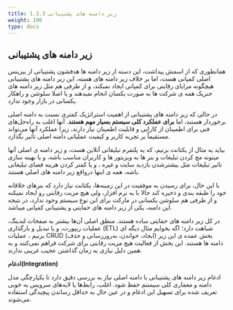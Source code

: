 ```yaml
---
title: 1.3.3 زیر دامنه های پشتیبانی
weight: 106
type: docs
---
```



## زیر دامنه های پشتیبانی

همانطوری که از اسمش پیداشت، این دسته از زیر دامنه ها هدفشون پشتیبانی از بیزینس اصلی کمپانی هست، اما بر خلاف زیر دامنه های هسته، این زیر دامنه های پشتیبانی هیچگونه مزایای رقابتی برای کمپانی ایجاد نمیکند، و از طرفی هم مثل زیر دامنه های جنریک همه ی شرکت ها به صورت یکسان انجام نمیدهند و یا اصلا سلوشن و راهکار یکسانی در بازار وجود ندارد. 

در حالی که زیر دامنه های پشتیبانی از اهمیت استراتژیک کمتری نسبت به دامنه اصلی برخوردار هستند، اما **برای عملکرد کلی سیستم بسیار مهم هستند**. آنها اغلب به راه‌حل‌های فنی برای اطمینان از کارایی و قابلیت اطمینان نیاز دارند، زیرا عملکرد آنها می‌تواند مستقیماً بر تجربه کاربر و کیفیت عملیاتی دامنه اصلی تأثیر بگذارد.

بیاید یه مثال از یکتانت بزنیم، که یه پلتفرم تبلیغاتی آنلاین هست، و زیر دامنه ی اصلی آنها میتونه مچ کردن تبلیغات و بنر ها به ویزیتور ها و کاربران مناسب باشه، و یا بهینه سازی تاثیر تبلیغات مثل بیشترشدن بازدید سایت و غیره ، و یا کمتر کردن هزینه فضای تبلیغاتی باشه، همه ی اینها درواقع زیر دامنه های اصلی هستند.

با این حال، برای رسیدن به موفقیت در این زمینه‌ها، یکتانت نیاز دارد که بنرهای خلاقانه خود را طبقه بندی و ذخیره کند حالا با یه نرم افزار، ولی هیچ مزیت رقابتی رو ایجاد نمیکنه و از طرفی هم سلوشن یکسانی در مارکت برای این نوع سیستم وجود ندارد، در نتیجه این دامنه، یکی از زیر دامنه های حمایتی و پشتیبانی کمپانی میباشد.

در کل زیر دامنه های حمایتی ساده هستند. منطق اصلی آن‌ها بیشتر به صفحات لندینگ، عملیات ریپورت، و یا تبدیل و بارگذاری (ETL) شباهت دارد؛ اگه بخوایم مثال دیگه ای بزنیم ، عملیات CRUD (ایجاد، خواندن، به‌روزرسانی و حذف) بخش عمده ی این زیر دامنه ها هستند. این بخش از فعالیت هیچ مزیت رقابتی برای شرکت فراهم نمی‌کنند و به همین دلیل نیازی به زمان گذاشتن عجیب غریبی ندارند.

**ادغام(Integration)**

ادغام زیر دامنه های پشتیبانی با دامنه اصلی نیاز به بررسی دقیق دارد تا یکپارچگی مدل دامنه و معماری کلی سیستم حفظ شود. اغلب، رابط‌ها یا لایه‌های سرویس به خوبی تعریف شده برای تسهیل این ادغام و در عین حال به حداقل رساندن پیچیدگی استفاده می‌شوند.